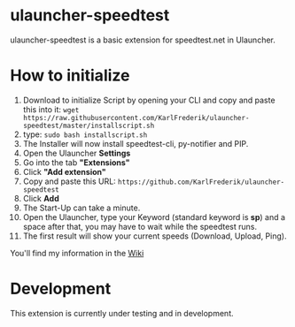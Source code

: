 # ulauncher-speedtest

ulauncher-speedtest is a basic extension for speedtest.net in Ulauncher.

# How to initialize
1. Download to initialize Script by opening your CLI and copy and paste this into it: `wget https://raw.githubusercontent.com/KarlFrederik/ulauncher-speedtest/master/installscript.sh`
2. type: `sudo bash installscript.sh`
3. The Installer will now install speedtest-cli, py-notifier and PIP.
4. Open the Ulauncher **Settings**
5. Go into the tab **"Extensions"**
6. Click **"Add extension"**
7. Copy and paste this URL: `https://github.com/KarlFrederik/ulauncher-speedtest`
8. Click **Add**
9. The Start-Up can take a minute.
10. Open the Ulauncher, type your Keyword (standard keyword is **sp**) and a space after that, you may have to wait while the speedtest runs.
11. The first result will show your current speeds (Download, Upload, Ping).

You'll find my information in the [Wiki](https://github.com/KarlFrederik/ulauncher-speedtest/wiki)


# Development
This extension is currently under testing and in development.
